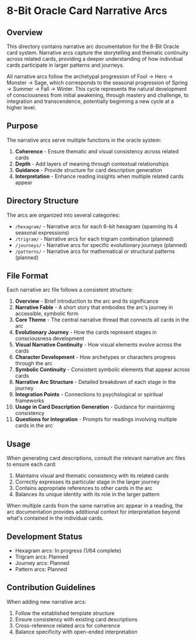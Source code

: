 # 8-Bit Oracle Card Narrative Arcs

## Overview

This directory contains narrative arc documentation for the 8-Bit Oracle card system. Narrative arcs capture the storytelling and thematic continuity across related cards, providing a deeper understanding of how individual cards participate in larger patterns and journeys.

All narrative arcs follow the archetypal progression of Fool → Hero → Monster → Sage, which corresponds to the seasonal progression of Spring → Summer → Fall → Winter. This cycle represents the natural development of consciousness from initial awakening, through mastery and challenge, to integration and transcendence, potentially beginning a new cycle at a higher level.

## Purpose

The narrative arcs serve multiple functions in the oracle system:

1. **Coherence** - Ensure thematic and visual consistency across related cards
2. **Depth** - Add layers of meaning through contextual relationships
3. **Guidance** - Provide structure for card description generation
4. **Interpretation** - Enhance reading insights when multiple related cards appear

## Directory Structure

The arcs are organized into several categories:

- `/hexagram/` - Narrative arcs for each 6-bit hexagram (spanning its 4 seasonal expressions)
- `/trigram/` - Narrative arcs for each trigram combination (planned)
- `/journeys/` - Narrative arcs for specific evolutionary journeys (planned)
- `/patterns/` - Narrative arcs for mathematical or structural patterns (planned)

## File Format

Each narrative arc file follows a consistent structure:

1. **Overview** - Brief introduction to the arc and its significance
2. **Narrative Fable** - A short story that embodies the arc's journey in accessible, symbolic form
3. **Core Theme** - The central narrative thread that connects all cards in the arc
4. **Evolutionary Journey** - How the cards represent stages in consciousness development
5. **Visual Narrative Continuity** - How visual elements evolve across the cards
6. **Character Development** - How archetypes or characters progress through the arc
7. **Symbolic Continuity** - Consistent symbolic elements that appear across cards
8. **Narrative Arc Structure** - Detailed breakdown of each stage in the journey
9. **Integration Points** - Connections to psychological or spiritual frameworks
10. **Usage in Card Description Generation** - Guidance for maintaining consistency
11. **Questions for Integration** - Prompts for readings involving multiple cards in the arc

## Usage

When generating card descriptions, consult the relevant narrative arc files to ensure each card:

1. Maintains visual and thematic consistency with its related cards
2. Correctly expresses its particular stage in the larger journey
3. Contains appropriate references to other cards in the arc
4. Balances its unique identity with its role in the larger pattern

When multiple cards from the same narrative arc appear in a reading, the arc documentation provides additional context for interpretation beyond what's contained in the individual cards.

## Development Status

- Hexagram arcs: In progress (1/64 complete)
- Trigram arcs: Planned
- Journey arcs: Planned
- Pattern arcs: Planned

## Contribution Guidelines

When adding new narrative arcs:

1. Follow the established template structure
2. Ensure consistency with existing card descriptions
3. Cross-reference related arcs for coherence
4. Balance specificity with open-ended interpretation
